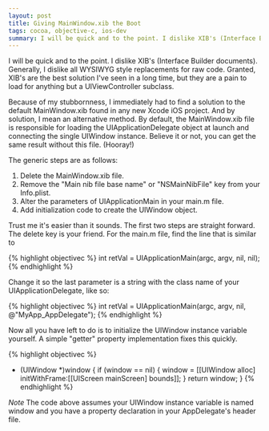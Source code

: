 ```yaml
---
layout: post
title: Giving MainWindow.xib the Boot
tags: cocoa, objective-c, ios-dev
summary: I will be quick and to the point. I dislike XIB's (Interface Builder documents). Generally, I dislike all WYSIWYG style replacements for raw code. Granted, XIB's are the best solution I've seen in a long time, but they are a pain to load for anything but a UIViewController subclass.
---
```

I will be quick and to the point. I dislike XIB's (Interface Builder documents). Generally, I dislike all WYSIWYG style replacements for raw code. Granted, XIB's are the best solution I've seen in a long time, but they are a pain to load for anything but a UIViewController subclass.

Because of my stubbornness, I immediately had to find a solution to the default MainWindow.xib found in any new Xcode iOS project. And by solution, I mean an alternative method. By default, the MainWindow.xib file is responsible for loading the UIApplicationDelegate object at launch and connecting the single UIWindow instance. Believe it or not, you can get the same result without this file. (Hooray!)

The generic steps are as follows:

1. Delete the MainWindow.xib file.
2. Remove the "Main nib file base name" or "NSMainNibFile" key from your Info.plist.
3. Alter the parameters of UIApplicationMain in your main.m file.
4. Add initialization code to create the UIWindow object.

Trust me it's easier than it sounds. The first two steps are straight forward. The delete key is your friend. For the main.m file, find the line that is similar to

{% highlight objectivec %}
int retVal = UIApplicationMain(argc, argv, nil, nil);
{% endhighlight %}

Change it so the last parameter is a string with the class name of your UIApplicationDelegate, like so:

{% highlight objectivec %}
int retVal = UIApplicationMain(argc, argv, nil, @"MyApp_AppDelegate");
{% endhighlight %}

Now all you have left to do is to initialize the UIWindow instance variable yourself. A simple "getter" property implementation fixes this quickly.

{% highlight objectivec %}
- (UIWindow *)window {
    if (window == nil) {
        window = [[UIWindow alloc] initWithFrame:[[UIScreen mainScreen] bounds]];
    }
    return window;
}
{% endhighlight %}

*Note* The code above assumes your UIWindow instance variable is named window and you have a property declaration in your AppDelegate's header file.